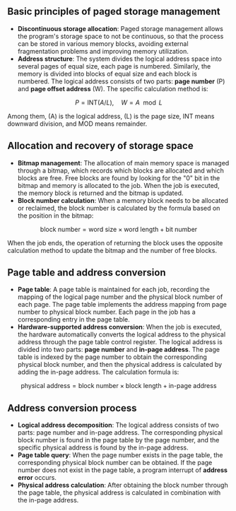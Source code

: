 ## Basic principles of paged storage management

- **Discontinuous storage allocation**: Paged storage management allows the program's storage space to not be continuous, so that the process can be stored in various memory blocks, avoiding external fragmentation problems and improving memory utilization.
- **Address structure**: The system divides the logical address space into several pages of equal size, each page is numbered. Similarly, the memory is divided into blocks of equal size and each block is numbered. The logical address consists of two parts: **page number** (P) and **page offset address** (W). The specific calculation method is:

$$
P = \text{INT}(A / L), \quad W = A \mod L
$$

Among them, \(A\) is the logical address, \(L\) is the page size, INT means downward division, and MOD means remainder.

## Allocation and recovery of storage space

- **Bitmap management**: The allocation of main memory space is managed through a bitmap, which records which blocks are allocated and which blocks are free. Free blocks are found by looking for the "0" bit in the bitmap and memory is allocated to the job. When the job is executed, the memory block is returned and the bitmap is updated.
- **Block number calculation**: When a memory block needs to be allocated or reclaimed, the block number is calculated by the formula based on the position in the bitmap:

$$
\text{block number} = \text{word size} \times \text{word length} + \text{bit number}
$$

When the job ends, the operation of returning the block uses the opposite calculation method to update the bitmap and the number of free blocks.

## Page table and address conversion

- **Page table**: A page table is maintained for each job, recording the mapping of the logical page number and the physical block number of each page. The page table implements the address mapping from page number to physical block number. Each page in the job has a corresponding entry in the page table.
- **Hardware-supported address conversion**: When the job is executed, the hardware automatically converts the logical address to the physical address through the page table control register. The logical address is divided into two parts: **page number** and **in-page address**. The page table is indexed by the page number to obtain the corresponding physical block number, and then the physical address is calculated by adding the in-page address. The calculation formula is:

$$
\text{physical address} = \text{block number} \times \text{block length} + \text{in-page address}
$$

## Address conversion process

- **Logical address decomposition**: The logical address consists of two parts: page number and in-page address. The corresponding physical block number is found in the page table by the page number, and the specific physical address is found by the in-page address.
- **Page table query**: When the page number exists in the page table, the corresponding physical block number can be obtained. If the page number does not exist in the page table, a program interrupt of **address error** occurs.
- **Physical address calculation**: After obtaining the block number through the page table, the physical address is calculated in combination with the in-page address.